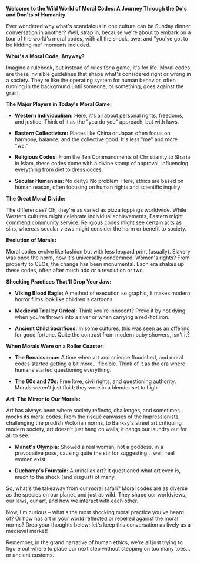 **Welcome to the Wild World of Moral Codes: A Journey Through the Do's and Don'ts of Humanity**

Ever wondered why what's scandalous in one culture can be Sunday dinner conversation in another? Well, strap in, because we're about to embark on a tour of the world's moral codes, with all the shock, awe, and "you've got to be kidding me" moments included.

**What's a Moral Code, Anyway?**

Imagine a rulebook, but instead of rules for a game, it's for life. Moral codes are these invisible guidelines that shape what's considered right or wrong in a society. They're like the operating system for human behavior, often running in the background until someone, or something, goes against the grain.

**The Major Players in Today's Moral Game:**

- **Western Individualism:** Here, it's all about personal rights, freedoms, and justice. Think of it as the "you do you" approach, but with laws.

- **Eastern Collectivism:** Places like China or Japan often focus on harmony, balance, and the collective good. It's less "me" and more "we."

- **Religious Codes:** From the Ten Commandments of Christianity to Sharia in Islam, these codes come with a divine stamp of approval, influencing everything from diet to dress codes.

- **Secular Humanism:** No deity? No problem. Here, ethics are based on human reason, often focusing on human rights and scientific inquiry.

**The Great Moral Divide:**

The differences? Oh, they're as varied as pizza toppings worldwide. While Western cultures might celebrate individual achievements, Eastern might commend community service. Religious codes might see certain acts as sins, whereas secular views might consider the harm or benefit to society.

**Evolution of Morals:**

Moral codes evolve like fashion but with less leopard print (usually). Slavery was once the norm, now it's universally condemned. Women's rights? From property to CEOs, the change has been monumental. Each era shakes up these codes, often after much ado or a revolution or two.

**Shocking Practices That'll Drop Your Jaw:**

- **Viking Blood Eagle:** A method of execution so graphic, it makes modern horror films look like children's cartoons.

- **Medieval Trial by Ordeal:** Think you're innocent? Prove it by not dying when you're thrown into a river or when carrying a red-hot iron. 

- **Ancient Child Sacrifices:** In some cultures, this was seen as an offering for good fortune. Quite the contrast from modern baby showers, isn't it?

**When Morals Were on a Roller Coaster:**

- **The Renaissance:** A time when art and science flourished, and moral codes started getting a bit more... flexible. Think of it as the era where humans started questioning everything.

- **The 60s and 70s:** Free love, civil rights, and questioning authority. Morals weren't just fluid; they were in a blender set to high.

**Art: The Mirror to Our Morals:**

Art has always been where society reflects, challenges, and sometimes mocks its moral codes. From the risqué canvases of the Impressionists, challenging the prudish Victorian norms, to Banksy's street art critiquing modern society, art doesn't just hang on walls; it hangs our laundry out for all to see.

- **Manet's Olympia:** Showed a real woman, not a goddess, in a provocative pose, causing quite the stir for suggesting... well, real women exist.

- **Duchamp's Fountain:** A urinal as art? It questioned what art even is, much to the shock (and disgust) of many.

So, what's the takeaway from our moral safari? Moral codes are as diverse as the species on our planet, and just as wild. They shape our worldviews, our laws, our art, and how we interact with each other. 

Now, I'm curious – what's the most shocking moral practice you've heard of? Or how has art in your world reflected or rebelled against the moral norms? Drop your thoughts below; let's keep this conversation as lively as a medieval market!

Remember, in the grand narrative of human ethics, we're all just trying to figure out where to place our next step without stepping on too many toes... or ancient customs.